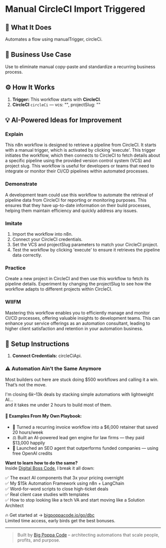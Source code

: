 # Manual CircleCI Import Triggered
  ## 🚀 What It Does
  Automates a flow using manualTrigger, circleCi.
  
  ## 💼 Business Use Case
  Use to eliminate manual copy-paste and standardize a recurring business process.
  
  ## ⚙️ How It Works
  1. **Trigger:** This workflow starts with **CircleCI**.
  2. **CircleCI** `circleCi` — vcs: "", projectSlug: ""
  
  ## 💡 AI-Powered Ideas for Improvement
  ### Explain
This n8n workflow is designed to retrieve a pipeline from CircleCI. It starts with a manual trigger, which is activated by clicking 'execute'. This trigger initiates the workflow, which then connects to CircleCI to fetch details about a specific pipeline using the provided version control system (VCS) and project slug. This workflow is useful for developers or teams that need to integrate or monitor their CI/CD pipelines within automated processes.

### Demonstrate
A development team could use this workflow to automate the retrieval of pipeline data from CircleCI for reporting or monitoring purposes. This ensures that they have up-to-date information on their build processes, helping them maintain efficiency and quickly address any issues.

### Imitate
1. Import the workflow into n8n.
2. Connect your CircleCI credentials.
3. Set the VCS and projectSlug parameters to match your CircleCI project.
4. Test the workflow by clicking 'execute' to ensure it retrieves the pipeline data correctly.

### Practice
Create a new project in CircleCI and then use this workflow to fetch its pipeline details. Experiment by changing the projectSlug to see how the workflow adapts to different projects within CircleCI.

### WIIFM
Mastering this workflow enables you to efficiently manage and monitor CI/CD processes, offering valuable insights to development teams. This can enhance your service offerings as an automation consultant, leading to higher client satisfaction and retention in your automation business.
  
  ## 🔧 Setup Instructions
  1. **Connect Credentials:** circleCiApi.
  
### ⚠️ Automation Ain’t the Same Anymore

Most builders out here are stuck doing $500 workflows and calling it a win.  
That’s not the move.  

I'm closing $6k–$13k deals by stacking simple automations with lightweight AI...  
and it takes me under 2 hours to build most of them.

#### 🧠 Examples From My Own Playbook:
- 🔁 Turned a recurring invoice workflow into a $6,000 retainer that saved 20 hours/week  
- ⚖️ Built an AI-powered lead gen engine for law firms — they paid $13,000 happily  
- 🚀 Launched an SEO agent that outperforms funded companies — using free OpenAI credits  

**Want to learn how to do the same?**  
Inside [Digital Boss Code](https://bigpoppacode.io/go/dbc), I break it all down:

✅ The exact AI components that 3x your pricing overnight  
✅ My $15k Automation Framework using n8n + LangChain  
✅ Word-for-word scripts to close high-ticket deals  
✅ Real client case studies with templates  
✅ How to stop looking like a tech VA and start moving like a Solution Architect  

🔥 Get started at → [bigpoppacode.io/go/dbc](https://bigpoppacode.io/go/dbc)  
Limited time access, early birds get the best bonuses.

---
> Built by [Big Poppa Code](https://bigpoppacode.io) – architecting automations that scale people, profits, and purpose.
  
